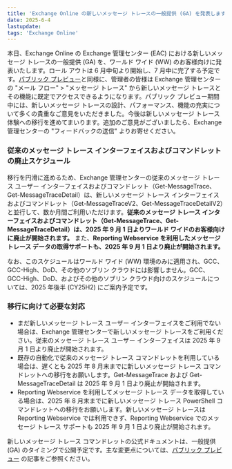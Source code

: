```yaml
---
title: 'Exchange Online の新しいメッセージ トレースの一般提供 (GA) を発表します'
date: 2025-6-4
lastupdate:
tags: 'Exchange Online'
---
```


本日、Exchange Online の Exchange 管理センター (EAC) における新しいメッセージ トレースの一般提供 (GA) を、ワールド ワイド (WW) のお客様向けに発表いたします。ロール アウトは 6 月中旬より開始し、7 月中に完了する予定です。[パブリック プレビュー](https://techcommunity.microsoft.com/blog/exchange/announcing-public-preview-of-the-new-message-trace-in-exchange-online/4356561)と同様に、管理者の皆様は Exchange 管理センターの "メール フロー" > "メッセージ トレース" から新しいメッセージ トレースとその機能に既定でアクセスできるようになります。パブリック プレビュー期間中には、新しいメッセージ トレースの設計、パフォーマンス、機能の充実について多くの貴重なご意見をいただきました。今後は新しいメッセージ トレース体験への移行を進めてまいります。追加のご意見がございましたら、Exchange 管理センターの "フィードバックの送信" よりお寄せください。

### 従来のメッセージ トレース インターフェイスおよびコマンドレットの廃止スケジュール

移行を円滑に進めるため、Exchange 管理センターの従来のメッセージ トレース ユーザー インターフェイスおよびコマンドレット（Get-MessageTrace、Get-MessageTraceDetail）は、新しいメッセージ トレース インターフェイスおよびコマンドレット（Get-MessageTraceV2、Get-MessageTraceDetailV2）と並行して、数か月間ご利用いただけます。**従来のメッセージ トレース インターフェイスおよびコマンドレット（Get-MessageTrace、Get-MessageTraceDetail）は、2025 年 9 月 1 日よりワールド ワイドのお客様向けに廃止が開始されます。** また、**Reporting Webservice を利用したメッセージ トレース データの取得サポートも、2025 年 9 月 1 日より廃止が開始されます。**

なお、このスケジュールはワールド ワイド (WW) 環境のみに適用され、GCC、GCC-High、DoD、その他のソブリン クラウドには影響しません。GCC、GCC-High、DoD、およびその他のソブリン クラウド向けのスケジュールについては、2025 年後半 (CY25H2) にご案内予定です。

### 移行に向けて必要な対応

- まだ新しいメッセージ トレース ユーザー インターフェイスをご利用でない場合は、Exchange 管理センターで新しいメッセージ トレースをご利用ください。従来のメッセージ トレース ユーザー インターフェイスは 2025 年 9 月 1 日より廃止が開始されます。
- 既存の自動化で従来のメッセージ トレース コマンドレットを利用している場合は、遅くとも 2025 年 8 月末までに新しいメッセージ トレース コマンドレットへの移行をお願いします。Get-MessageTrace および Get-MessageTraceDetail は 2025 年 9 月 1 日より廃止が開始されます。
- Reporting Webservice を利用してメッセージ トレース データを取得している場合は、2025 年 8 月末までに新しいメッセージ トレース PowerShell コマンドレットへの移行をお願いします。新しいメッセージ トレースは Reporting Webservice では利用できず、Reporting Webservice でのメッセージ トレース サポートも 2025 年 9 月 1 日より廃止が開始されます。

新しいメッセージ トレース コマンドレットの公式ドキュメントは、一般提供 (GA) のタイミングで公開予定です。主な変更点については、[パブリック プレビュー](https://techcommunity.microsoft.com/blog/exchange/announcing-public-preview-of-the-new-message-trace-in-exchange-online/4356561) の記事をご参照ください。
